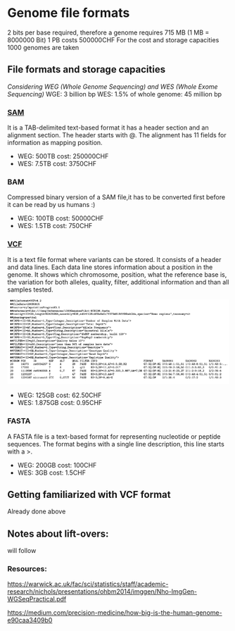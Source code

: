 # Genome file formats
2 bits per base required, therefore a genome requires 715 MB (1 MB = 8000000 Bit)
1 PB costs 500000CHF
For the cost and storage capacities 1000 genomes are taken 

## File formats and storage capacities
*Considering WEG (Whole Genome Sequencing) and WES (Whole Exome Sequencing)*
WGE: 3 billion bp
WES: 1.5% of whole genome: 45 million bp

### [SAM](https://samtools.github.io/hts-specs/SAMv1.pdf)

It is a TAB-delimited text-based format it has a header section and an alignment section. The header starts with @. The alignment has 11 fields for information as mapping position.

* WEG: 500TB cost: 250000CHF
* WES: 7.5TB cost: 3750CHF

### BAM
Compressed binary version of a SAM file,it has to be converted first before it can be read by us humans :)

* WEG: 100TB cost: 50000CHF
* WES: 1.5TB cost: 750CHF



### [VCF](https://www.ncbi.nlm.nih.gov/pmc/articles/PMC3137218/)

It is a text file format where variants can be stored. It consists of a header and data lines. Each data line stores information about a position in the genome. It shows which chromosome, position, what the reference base is, the variation for both alleles, quality, filter, additional information and than all samples tested.

 ![VCF file](VCF.png)

* WEG: 125GB cost: 62.50CHF
* WES: 1.875GB cost: 0.95CHF


### FASTA
A FASTA file is a text-based format for representing nucleotide or peptide sequences. The format begins with a single line description, this line starts with a >.

* WEG: 200GB cost: 100CHF
* WES: 3GB cost: 1.5CHF

 
## Getting familiarized with VCF format
Already done above

## Notes about lift-overs:
will follow

### Resources:

https://warwick.ac.uk/fac/sci/statistics/staff/academic-research/nichols/presentations/ohbm2014/imggen/Nho-ImgGen-WGSeqPractical.pdf

https://medium.com/precision-medicine/how-big-is-the-human-genome-e90caa3409b0

 
